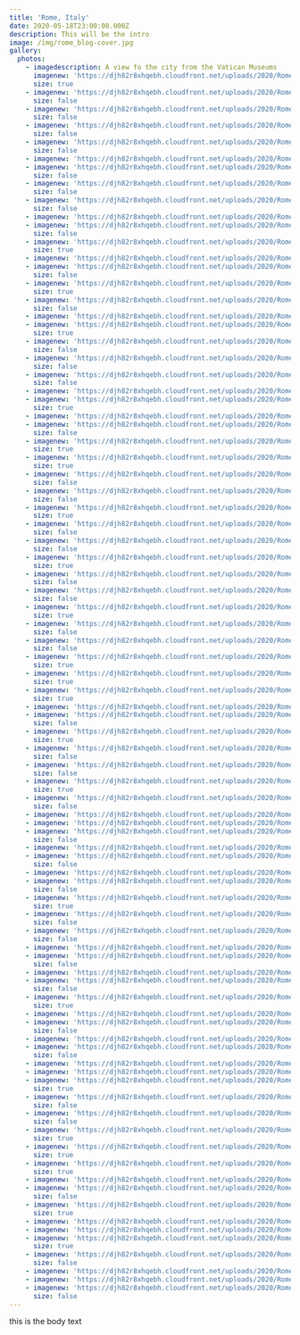 ```yaml
---
title: 'Rome, Italy'
date: 2020-05-18T23:00:00.000Z
description: This will be the intro
image: /img/rome_blog-cover.jpg
gallery:
  photos:
    - imagedescription: A view fo the city from the Vatican Museums
      imagenew: 'https://djh82r8xhqebh.cloudfront.net/uploads/2020/Rome/Rome_Blog-9.jpg'
      size: true
    - imagenew: 'https://djh82r8xhqebh.cloudfront.net/uploads/2020/Rome/Rome_Blog-3.jpg'
      size: false
    - imagenew: 'https://djh82r8xhqebh.cloudfront.net/uploads/2020/Rome/Rome_Blog-12.jpg'
      size: false
    - imagenew: 'https://djh82r8xhqebh.cloudfront.net/uploads/2020/Rome/Rome_Blog-7.jpg'
      size: false
    - imagenew: 'https://djh82r8xhqebh.cloudfront.net/uploads/2020/Rome/Rome_Blog-4.jpg'
      size: false
    - imagenew: 'https://djh82r8xhqebh.cloudfront.net/uploads/2020/Rome/Rome_Blog-5.jpg'
    - imagenew: 'https://djh82r8xhqebh.cloudfront.net/uploads/2020/Rome/Rome_Blog-6.jpg'
      size: false
    - imagenew: 'https://djh82r8xhqebh.cloudfront.net/uploads/2020/Rome/Rome_Blog-11.jpg'
      size: false
    - imagenew: 'https://djh82r8xhqebh.cloudfront.net/uploads/2020/Rome/Rome_Blog-8.jpg'
      size: false
    - imagenew: 'https://djh82r8xhqebh.cloudfront.net/uploads/2020/Rome/Rome_Blog-10.jpg'
    - imagenew: 'https://djh82r8xhqebh.cloudfront.net/uploads/2020/Rome/Rome_Blog-14.jpg'
      size: false
    - imagenew: 'https://djh82r8xhqebh.cloudfront.net/uploads/2020/Rome/Rome_Blog-15.jpg'
      size: true
    - imagenew: 'https://djh82r8xhqebh.cloudfront.net/uploads/2020/Rome/Rome_Blog-18.jpg'
    - imagenew: 'https://djh82r8xhqebh.cloudfront.net/uploads/2020/Rome/Rome_Blog-19.jpg'
      size: false
    - imagenew: 'https://djh82r8xhqebh.cloudfront.net/uploads/2020/Rome/Rome_Blog-17.jpg'
      size: true
    - imagenew: 'https://djh82r8xhqebh.cloudfront.net/uploads/2020/Rome/Rome_Blog-16.jpg'
      size: false
    - imagenew: 'https://djh82r8xhqebh.cloudfront.net/uploads/2020/Rome/Rome_Blog-20.jpg'
    - imagenew: 'https://djh82r8xhqebh.cloudfront.net/uploads/2020/Rome/Rome_Blog-22.jpg'
      size: true
    - imagenew: 'https://djh82r8xhqebh.cloudfront.net/uploads/2020/Rome/Rome_Blog-13.jpg'
      size: false
    - imagenew: 'https://djh82r8xhqebh.cloudfront.net/uploads/2020/Rome/Rome_Blog-1.jpg'
      size: false
    - imagenew: 'https://djh82r8xhqebh.cloudfront.net/uploads/2020/Rome/Rome_Blog-21.jpg'
      size: false
    - imagenew: 'https://djh82r8xhqebh.cloudfront.net/uploads/2020/Rome/Rome_Blog-27.jpg'
    - imagenew: 'https://djh82r8xhqebh.cloudfront.net/uploads/2020/Rome/Rome_Blog-24.jpg'
      size: true
    - imagenew: 'https://djh82r8xhqebh.cloudfront.net/uploads/2020/Rome/Rome_Blog-2.jpg'
    - imagenew: 'https://djh82r8xhqebh.cloudfront.net/uploads/2020/Rome/Rome_Blog-29.jpg'
      size: false
    - imagenew: 'https://djh82r8xhqebh.cloudfront.net/uploads/2020/Rome/Rome_Blog-23.jpg'
      size: true
    - imagenew: 'https://djh82r8xhqebh.cloudfront.net/uploads/2020/Rome/Rome_Blog-30.jpg'
      size: true
    - imagenew: 'https://djh82r8xhqebh.cloudfront.net/uploads/2020/Rome/Rome_Blog-32.jpg'
      size: false
    - imagenew: 'https://djh82r8xhqebh.cloudfront.net/uploads/2020/Rome/Rome_Blog-26.jpg'
      size: false
    - imagenew: 'https://djh82r8xhqebh.cloudfront.net/uploads/2020/Rome/Rome_Blog-33.jpg'
      size: true
    - imagenew: 'https://djh82r8xhqebh.cloudfront.net/uploads/2020/Rome/Rome_Blog-25.jpg'
      size: false
    - imagenew: 'https://djh82r8xhqebh.cloudfront.net/uploads/2020/Rome/Rome_Blog-31.jpg'
      size: false
    - imagenew: 'https://djh82r8xhqebh.cloudfront.net/uploads/2020/Rome/Rome_Blog-35.jpg'
      size: true
    - imagenew: 'https://djh82r8xhqebh.cloudfront.net/uploads/2020/Rome/Rome_Blog-36.jpg'
      size: false
    - imagenew: 'https://djh82r8xhqebh.cloudfront.net/uploads/2020/Rome/Rome_Blog-38.jpg'
      size: false
    - imagenew: 'https://djh82r8xhqebh.cloudfront.net/uploads/2020/Rome/Rome_Blog-37.jpg'
      size: true
    - imagenew: 'https://djh82r8xhqebh.cloudfront.net/uploads/2020/Rome/Rome_Blog-34.jpg'
      size: false
    - imagenew: 'https://djh82r8xhqebh.cloudfront.net/uploads/2020/Rome/Rome_Blog-40.jpg'
      size: false
    - imagenew: 'https://djh82r8xhqebh.cloudfront.net/uploads/2020/Rome/Rome_Blog-39.jpg'
      size: true
    - imagenew: 'https://djh82r8xhqebh.cloudfront.net/uploads/2020/Rome/Rome_Blog-41.jpg'
      size: true
    - imagenew: 'https://djh82r8xhqebh.cloudfront.net/uploads/2020/Rome/Rome_Blog-42.jpg'
      size: true
    - imagenew: 'https://djh82r8xhqebh.cloudfront.net/uploads/2020/Rome/Rome_Blog-45.jpg'
    - imagenew: 'https://djh82r8xhqebh.cloudfront.net/uploads/2020/Rome/Rome_Blog-46.jpg'
      size: false
    - imagenew: 'https://djh82r8xhqebh.cloudfront.net/uploads/2020/Rome/Rome_Blog-44.jpg'
      size: true
    - imagenew: 'https://djh82r8xhqebh.cloudfront.net/uploads/2020/Rome/Rome_Blog-48.jpg'
      size: false
    - imagenew: 'https://djh82r8xhqebh.cloudfront.net/uploads/2020/Rome/Rome_Blog-47.jpg'
      size: false
    - imagenew: 'https://djh82r8xhqebh.cloudfront.net/uploads/2020/Rome/Rome_Blog-55.jpg'
      size: true
    - imagenew: 'https://djh82r8xhqebh.cloudfront.net/uploads/2020/Rome/Rome_Blog-51.jpg'
      size: false
    - imagenew: 'https://djh82r8xhqebh.cloudfront.net/uploads/2020/Rome/Rome_Blog-50.jpg'
    - imagenew: 'https://djh82r8xhqebh.cloudfront.net/uploads/2020/Rome/Rome_Blog-52.jpg'
    - imagenew: 'https://djh82r8xhqebh.cloudfront.net/uploads/2020/Rome/Rome_Blog-49.jpg'
      size: false
    - imagenew: 'https://djh82r8xhqebh.cloudfront.net/uploads/2020/Rome/Rome_Blog-53.jpg'
    - imagenew: 'https://djh82r8xhqebh.cloudfront.net/uploads/2020/Rome/Rome_Blog-54.jpg'
      size: false
    - imagenew: 'https://djh82r8xhqebh.cloudfront.net/uploads/2020/Rome/Rome_Blog-57.jpg'
    - imagenew: 'https://djh82r8xhqebh.cloudfront.net/uploads/2020/Rome/Rome_Blog-56.jpg'
      size: false
    - imagenew: 'https://djh82r8xhqebh.cloudfront.net/uploads/2020/Rome/Rome_Blog-61.jpg'
      size: true
    - imagenew: 'https://djh82r8xhqebh.cloudfront.net/uploads/2020/Rome/Rome_Blog-59.jpg'
      size: false
    - imagenew: 'https://djh82r8xhqebh.cloudfront.net/uploads/2020/Rome/Rome_Blog-58.jpg'
      size: false
    - imagenew: 'https://djh82r8xhqebh.cloudfront.net/uploads/2020/Rome/Rome_Blog-60.jpg'
    - imagenew: 'https://djh82r8xhqebh.cloudfront.net/uploads/2020/Rome/Rome_Blog-64.jpg'
      size: false
    - imagenew: 'https://djh82r8xhqebh.cloudfront.net/uploads/2020/Rome/Rome_Blog-63.jpg'
    - imagenew: 'https://djh82r8xhqebh.cloudfront.net/uploads/2020/Rome/Rome_Blog-62.jpg'
      size: false
    - imagenew: 'https://djh82r8xhqebh.cloudfront.net/uploads/2020/Rome/Rome_Blog-66.jpg'
      size: true
    - imagenew: 'https://djh82r8xhqebh.cloudfront.net/uploads/2020/Rome/Rome_Blog-65.jpg'
    - imagenew: 'https://djh82r8xhqebh.cloudfront.net/uploads/2020/Rome/Rome_Blog-67.jpg'
      size: false
    - imagenew: 'https://djh82r8xhqebh.cloudfront.net/uploads/2020/Rome/Rome_Blog-68.jpg'
    - imagenew: 'https://djh82r8xhqebh.cloudfront.net/uploads/2020/Rome/Rome_Blog-69.jpg'
      size: false
    - imagenew: 'https://djh82r8xhqebh.cloudfront.net/uploads/2020/Rome/Rome_Blog-73.jpg'
    - imagenew: 'https://djh82r8xhqebh.cloudfront.net/uploads/2020/Rome/Rome_Blog-70.jpg'
    - imagenew: 'https://djh82r8xhqebh.cloudfront.net/uploads/2020/Rome/Rome_Blog-72.jpg'
      size: true
    - imagenew: 'https://djh82r8xhqebh.cloudfront.net/uploads/2020/Rome/Rome_Blog-71.jpg'
      size: false
    - imagenew: 'https://djh82r8xhqebh.cloudfront.net/uploads/2020/Rome/Rome_Blog-75.jpg'
      size: false
    - imagenew: 'https://djh82r8xhqebh.cloudfront.net/uploads/2020/Rome/Rome_Blog-76.jpg'
      size: true
    - imagenew: 'https://djh82r8xhqebh.cloudfront.net/uploads/2020/Rome/Rome_Blog-74.jpg'
      size: true
    - imagenew: 'https://djh82r8xhqebh.cloudfront.net/uploads/2020/Rome/Rome_Blog-77.jpg'
      size: true
    - imagenew: 'https://djh82r8xhqebh.cloudfront.net/uploads/2020/Rome/Rome_Blog-78.jpg'
    - imagenew: 'https://djh82r8xhqebh.cloudfront.net/uploads/2020/Rome/Rome_Blog-79.jpg'
      size: false
    - imagenew: 'https://djh82r8xhqebh.cloudfront.net/uploads/2020/Rome/Rome_Blog-80.jpg'
      size: true
    - imagenew: 'https://djh82r8xhqebh.cloudfront.net/uploads/2020/Rome/Rome_Blog-82.jpg'
    - imagenew: 'https://djh82r8xhqebh.cloudfront.net/uploads/2020/Rome/Rome_Blog-83.jpg'
    - imagenew: 'https://djh82r8xhqebh.cloudfront.net/uploads/2020/Rome/Rome_Blog-84.jpg'
      size: true
    - imagenew: 'https://djh82r8xhqebh.cloudfront.net/uploads/2020/Rome/Rome_Blog-85.jpg'
      size: false
    - imagenew: 'https://djh82r8xhqebh.cloudfront.net/uploads/2020/Rome/Rome_Blog-87.jpg'
    - imagenew: 'https://djh82r8xhqebh.cloudfront.net/uploads/2020/Rome/Rome_Blog-88.jpg'
    - imagenew: 'https://djh82r8xhqebh.cloudfront.net/uploads/2020/Rome/Rome_Blog-86.jpg'
      size: false
---
```

this is the body text

